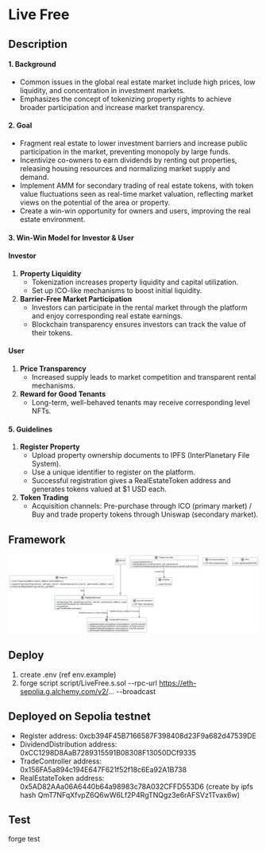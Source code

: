 # Live Free

## Description

#### **1. Background**

- Common issues in the global real estate market include high prices, low liquidity, and concentration in investment markets.
- Emphasizes the concept of tokenizing property rights to achieve broader participation and increase market transparency.

#### **2. Goal**

- Fragment real estate to lower investment barriers and increase public participation in the market, preventing monopoly by large funds.
- Incentivize co-owners to earn dividends by renting out properties, releasing housing resources and normalizing market supply and demand.
- Implement AMM for secondary trading of real estate tokens, with token value fluctuations seen as real-time market valuation, reflecting market views on the potential of the area or property.
- Create a win-win opportunity for owners and users, improving the real estate environment.

#### **3. Win-Win Model for Investor & User**

#### Investor

1. **Property Liquidity**
   - Tokenization increases property liquidity and capital utilization.
   - Set up ICO-like mechanisms to boost initial liquidity.
2. **Barrier-Free Market Participation**
   - Investors can participate in the rental market through the platform and enjoy corresponding real estate earnings.
   - Blockchain transparency ensures investors can track the value of their tokens.

#### User

1. **Price Transparency**
   - Increased supply leads to market competition and transparent rental mechanisms.
2. **Reward for Good Tenants**
   - Long-term, well-behaved tenants may receive corresponding level NFTs.

#### **5. Guidelines**

1. **Register Property**
   - Upload property ownership documents to IPFS (InterPlanetary File System).
   - Use a unique identifier to register on the platform.
   - Successful registration gives a RealEstateToken address and generates tokens valued at $1 USD each.
2. **Token Trading**
   - Acquisition channels: Pre-purchase through ICO (primary market) / Buy and trade property tokens through Uniswap (secondary market).

## Framework

![Alt text](Architecture.png)

## Deploy

1. create .env (ref env.example)
2. forge script script/LiveFree.s.sol --rpc-url https://eth-sepolia.g.alchemy.com/v2/... --broadcast

## Deployed on Sepolia testnet

- Register address: 0xcb394F45B7166587F398408d23F9a682d47539DE
- DividendDistribution address: 0xCC1298D8AaB7289315591B08308F13050DCf9335
- TradeController address: 0x156FA5a894c194E647F621f52f18c6Ea92A1B738
- RealEstateToken address: 0x5AD82AAa06A6440b64a98983c78A032CFFD553D6 (create by ipfs hash QmT7NFqXfvpZ6Q6wW6Lf2P4RgTNQgz3e6rAFSVz1Tvax6w)

## Test

forge test
